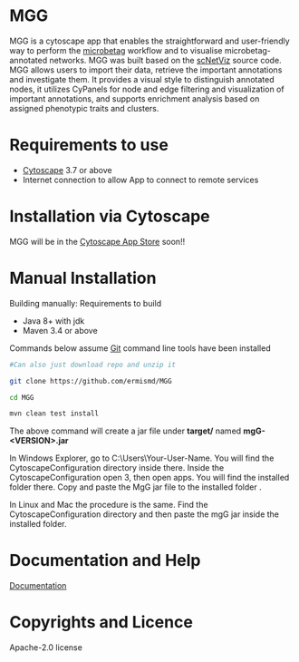 [maven]: http://maven.apache.org/
[java]: https://www.oracle.com/java/index.html
[git]: https://git-scm.com/
[cytoscape]: https://cytoscape.org/
[directappinstall]: http://manual.cytoscape.org/en/stable/App_Manager.html#installing-apps
[Microbetag]:https://github.com/hariszaf/microbetag
[scnetviz]:https://github.com/RBVI/scNetViz
[cytoscape App Store]:https://apps.cytoscape.org
[documentation]:https://hariszaf.github.io/microbetag/docs/cytoApp/

MGG
=======================================

  MGG is a cytoscape app that enables the straightforward and user-friendly way to perform the [microbetag][Microbetag] workflow and to visualise microbetag-annotated networks.
  MGG was built based on the [scNetViz][scnetviz] source code. MGG allows users to import their data, retrieve the important annotations and investigate
  them. It provides a visual style to distinguish annotated nodes, it utilizes CyPanels for node and edge filtering and visualization of important annotations,
  and supports enrichment analysis based on assigned phenotypic traits and clusters.

        
Requirements to use
=====================

* [Cytoscape][cytoscape] 3.7 or above
* Internet connection to allow App to connect to remote services


Installation via Cytoscape
======================================

MGG will be in the [Cytoscape App Store][cytoscape App Store] soon!!

Manual Installation 
======================================
Building manually:
Requirements to build 

* Java 8+ with jdk
* Maven 3.4 or above

Commands below assume [Git][git] command line tools have been installed

```Bash
#Can also just download repo and unzip it

git clone https://github.com/ermismd/MGG

cd MGG

mvn clean test install
```

The above command will create a jar file under **target/** named
**mgG-\<VERSION\>.jar**

In Windows Explorer, go to C:\Users\Your-User-Name. You will find the CytoscapeConfiguration directory inside there. Inside the CytoscapeConfiguration open 3,
then open apps. You will find the installed folder there. Copy and paste the MgG jar file to the installed folder .


In Linux and Mac the procedure is the same. Find the CytoscapeConfiguration directory and then paste the mgG jar inside the installed folder.

Documentation and Help
======================================
[Documentation][documentation]

Copyrights and Licence
======================================
Apache-2.0 license
